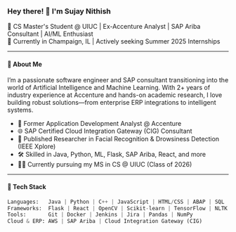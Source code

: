 ### Hey there! 👋 I'm Sujay Nithish

🚀 CS Master's Student @ UIUC | Ex-Accenture Analyst | SAP Ariba Consultant | AI/ML Enthusiast  
📍 Currently in Champaign, IL | Actively seeking Summer 2025 Internships  

---

#### 🧠 About Me

I’m a passionate software engineer and SAP consultant transitioning into the world of Artificial Intelligence and Machine Learning. With 2+ years of industry experience at Accenture and hands-on academic research, I love building robust solutions—from enterprise ERP integrations to intelligent systems.

- 💼 Former Application Development Analyst @ Accenture  
- 🌐 SAP Certified Cloud Integration Gateway (CIG) Consultant  
- 🤖 Published Researcher in Facial Recognition & Drowsiness Detection (IEEE Xplore)  
- 🛠 Skilled in Java, Python, ML, Flask, SAP Ariba, React, and more  
- 🧑‍💻 Currently pursuing my MS in CS @ UIUC (Class of 2026)  

---

#### 🔧 Tech Stack

```python
Languages:   Java | Python | C++ | JavaScript | HTML/CSS | ABAP | SQL  
Frameworks:  Flask | React | OpenCV | Scikit-learn | TensorFlow | NLTK  
Tools:       Git | Docker | Jenkins | Jira | Pandas | NumPy  
Cloud & ERP: AWS | SAP Ariba | Cloud Integration Gateway (CIG)
